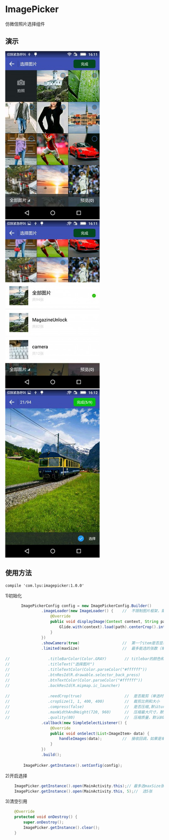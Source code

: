 # ImagePicker
仿微信照片选择组件

## 演示

 ![image](https://github.com/yuli2039/ImagePicker/blob/master/image/image1.jpg)![image](https://github.com/yuli2039/ImagePicker/blob/master/image/image2.jpg)![image](https://github.com/yuli2039/ImagePicker/blob/master/image/image3.jpg)

## 使用方法

```
compile 'com.lyu:imagepicker:1.0.0'
```

1)初始化
```java
       ImagePickerConfig config = new ImagePickerConfig.Builder()
                .imageLoader(new ImageLoader() {    //  不限制图片框架，需要自己实现
                    @Override
                    public void displayImage(Context context, String path, ImageView imageView) {
                        Glide.with(context).load(path).centerCrop().into(imageView);
                    }
                })
                .showCamera(true)                   //  第一个item是否显示相机,默认true
                .limited(maxSize)                   //  最多能选的张数（单选填1）

//                 .titleBarColor(Color.GRAY)        // titlebar的颜色和文字等自定义选项
//                 .titleText("选择图片")
//                 .titleTextColor(Color.parseColor("#ffffff"))
//                 .btnResId(R.drawable.selector_back_press)
//                 .btnTextColor(Color.parseColor("#ffffff"))
//                 .backResId(R.mipmap.ic_launcher)

//                 .needCrop(true)                   //  是否裁剪（单选时才有效）,如果裁剪就不会执行压缩
//                 .cropSize(1, 1, 400, 400)         //  裁剪比例和大小
//                 .compress(false)                  //  是否压缩,默认ture
//                 .maxWidthAndHeight(720, 960)      //  压缩最大尺寸，默认720*960
//                 .quality(80)                      //  压缩质量，默认80
                .callback(new SimpleSelectListener() {
                    @Override
                    public void onSelect(List<ImageItem> data) {
                        handleImages(data);			//  接收回调，如果是单选data只有一个元素
                    }
                })
                .build();

        ImagePicker.getInstance().setConfig(config);
```
2)开启选择
```java
	ImagePicker.getInstance().open(MainActivity.this);// 最多选maxSize张
	ImagePicker.getInstance().open(MainActivity.this, 5);//  选5张
```

3)清空引用
```java
    @Override
    protected void onDestroy() {
        super.onDestroy();
        ImagePicker.getInstance().clear();
    }
```
